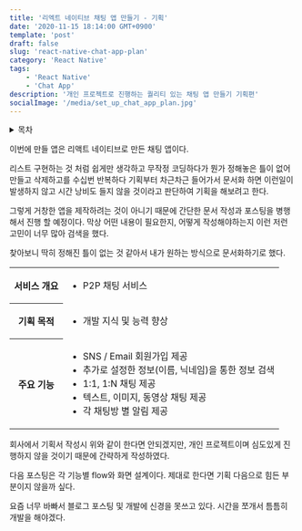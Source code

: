 ```yaml
---
title: '리엑트 네이티브 채팅 앱 만들기 - 기획'
date: '2020-11-15 18:14:00 GMT+0900'
template: 'post'
draft: false
slug: 'react-native-chat-app-plan'
category: 'React Native'
tags:
    - 'React Native'
    - 'Chat App'
description: '개인 프로젝트로 진행하는 퀄리티 있는 채팅 앱 만들기 기획편'
socialImage: '/media/set_up_chat_app_plan.jpg'
---
```


<details markdown="1">
<summary>목차</summary>
<p>

-   [리액트 네이티브 채팅 앱 만들기 - 기획](/posts/react-native-chat-app-plan)
</p>
</details>

이번에 만들 앱은 리액트 네이티브로 만든 채팅 앱이다.

리스트 구현하는 것 처럼 쉽게만 생각하고 무작정 코딩하다가 뭔가 정해놓은 틀이 없어 만들고 삭제하고를 수십번 반복하다 기획부터 차근차근 들어가서 문서화 하면 이런일이 발생하지 않고 시간 낭비도 들지 않을 것이라고 판단하여 기획을 해보려고 한다.

그렇게 거창한 앱을 제작하려는 것이 아니기 때문에 간단한 문서 작성과 포스팅을 병행해서 진행 할 예정이다. 막상 어떤 내용이 필요한지, 어떻게 작성해야하는지 이런 저런 고민이 너무 많아 검색을 했다.

찾아보니 딱히 정해진 틀이 없는 것 같아서 내가 원하는 방식으로 문서화하기로 했다.

<table class='table_line'>
<tr>
<th>서비스 개요</th>
<td>

-   P2P 채팅 서비스

</td>
</tr>
<tr>
<th>기획 목적</th>
<td>

-   개발 지식 및 능력 향상

</td>
</tr>
<tr>
<th>주요 기능</th>
<td>

-   SNS / Email 회원가입 제공
-   추가로 설정한 정보(이름, 닉네임)을 통한 정보 검색
-   1:1, 1:N 채팅 제공
-   텍스트, 이미지, 동영상 채팅 제공
-   각 채팅방 별 알림 제공

</td>
</tr>
</table>

회사에서 기획서 작성시 위와 같이 한다면 안되겠지만, 개인 프로젝트이며 심도있게 진행하지 않을 것이기 때문에 간략하게 작성하였다.

다음 포스팅은 각 기능별 flow와 화면 설계이다. 제대로 한다면 기획 다음으로 힘든 부분이지 않을까 싶다.

요즘 너무 바빠서 블로그 포스팅 및 개발에 신경을 못쓰고 있다. 시간을 쪼개서 틈틈히 개발을 해야겠다.
